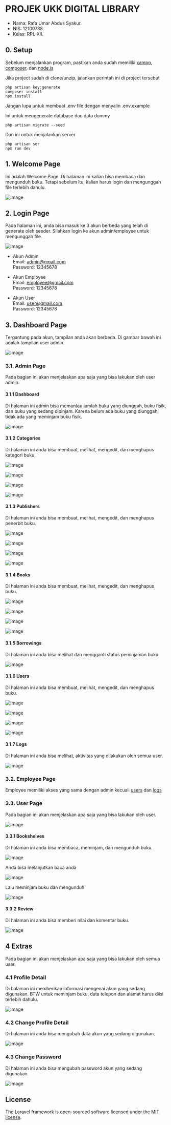 # PROJEK UKK DIGITAL LIBRARY

- Nama: Rafa Umar Abdus Syakur.
- NIS: 12100738.
- Kelas: RPL-XII.

## 0. Setup
Sebelum menjalankan program, pastikan anda sudah memiliki [xampp](https://www.apachefriends.org/download.html), [composer](https://getcomposer.org), dan [node.js](https://nodejs.org/en)

Jika project sudah di clone/unzip, jalankan perintah ini di project tersebut

    php artisan key:generate
    composer install
    npm install

Jangan lupa untuk membuat .env file dengan menyalin .env.example

Ini untuk mengenerate database dan data dummy

    php artisan migrate --seed

Dan ini untuk menjalankan server

    php artisan ser
    npm run dev

## 1. Welcome Page
Ini adalah Welcome Page. Di halaman ini kalian bisa membaca dan mengunduh buku. Tetapi sebelum itu, kalian harus login dan mengunggah file terlebih dahulu.

![image](https://github.com/Eclipse-02/Project-UKK-2/assets/102575866/d3de9f42-873a-42f5-a8b4-2d598737ce8e)

## 2. Login Page
Pada halaman ini, anda bisa masuk ke 3 akun berbeda yang telah di generate oleh seeder. Silahkan login ke akun admin/employee untuk mengunggah file.

![image](https://github.com/Eclipse-02/Project-UKK-2/assets/102575866/be890f0a-1bd7-45fe-b8c6-20bac929e043)

- Akun Admin </br>
Email: admin@gmail.com </br>
Password: 12345678 </br>
  
- Akun Employee </br>
Email: employee@gmail.com </br>
Password: 12345678 </br>
  
- Akun User </br>
Email: user@gmail.com </br>
Password: 12345678 </br>

## 3. Dashboard Page
Tergantung pada akun, tampilan anda akan berbeda. Di gambar bawah ini adalah tampilan user admin.

![image](https://github.com/Eclipse-02/Project-UKK-2/assets/102575866/abe4e41d-0ee0-4476-9581-d189e4a831b9)

### 3.1. Admin Page
Pada bagian ini akan menjelaskan apa saja yang bisa lakukan oleh user admin.

#### 3.1.1 Dashboard
Di halaman ini admin bisa memantau jumlah buku yang diunggah, buku fisik, dan buku yang sedang dipinjam. Karena belum ada buku yang diunggah, tidak ada yang meminjam buku fisik.

![image](https://github.com/Eclipse-02/Project-UKK-2/assets/102575866/abe4e41d-0ee0-4476-9581-d189e4a831b9)

#### 3.1.2 Categories
Di halaman ini anda bisa membuat, melihat, mengedit, dan menghapus kategori buku.

![image](https://github.com/Eclipse-02/Project-UKK-2/assets/102575866/ac88d03b-7eff-4c91-adca-85d1dfa5031e)

![image](https://github.com/Eclipse-02/Project-UKK-2/assets/102575866/0a7276ca-0e2b-4cbb-ab06-84d6239300b9)

![image](https://github.com/Eclipse-02/Project-UKK-2/assets/102575866/1c75cb13-92aa-4dca-95d0-dba7b0917c91)

![image](https://github.com/Eclipse-02/Project-UKK-2/assets/102575866/339f400e-b710-4314-a94d-229eaed39b0b)

#### 3.1.3 Publishers
Di halaman ini anda bisa membuat, melihat, mengedit, dan menghapus penerbit buku.

![image](https://github.com/Eclipse-02/Project-UKK-2/assets/102575866/1192f3a3-4015-4f19-a17a-fb6f8176a8a7)

![image](https://github.com/Eclipse-02/Project-UKK-2/assets/102575866/84586219-f72e-46b5-8e82-8e55df6ce27d)

![image](https://github.com/Eclipse-02/Project-UKK-2/assets/102575866/491c5b96-bd14-4485-a9f1-1a364e079439)

![image](https://github.com/Eclipse-02/Project-UKK-2/assets/102575866/a82bb427-e6d0-4d9e-b08b-92bd0edbf3a6)

#### 3.1.4 Books
Di halaman ini anda bisa membuat, melihat, mengedit, dan menghapus buku.

![image](https://github.com/Eclipse-02/Project-UKK-2/assets/102575866/e48397df-2317-4a04-a5cd-2b9c39366f90)

![image](https://github.com/Eclipse-02/Project-UKK-2/assets/102575866/16ea9e2d-a766-4e88-9b2b-d5ee55a21740)

![image](https://github.com/Eclipse-02/Project-UKK-2/assets/102575866/6f05f149-33bc-4252-97d9-586453a4c01a)

![image](https://github.com/Eclipse-02/Project-UKK-2/assets/102575866/b8fc5482-869b-4b09-becb-ad46625e12c8)

#### 3.1.5 Borrowings
Di halaman ini anda bisa melihat dan mengganti status peminjaman buku.

![image](https://github.com/Eclipse-02/Project-UKK-2/assets/102575866/6b9c3812-d598-41f4-b914-531886d7ca01)

#### 3.1.6 Users
Di halaman ini anda bisa membuat, melihat, mengedit, dan menghapus buku.

![image](https://github.com/Eclipse-02/Project-UKK-2/assets/102575866/766f90ac-d511-4ea7-8632-b8151fdeae72)

![image](https://github.com/Eclipse-02/Project-UKK-2/assets/102575866/96712f45-4628-4dcb-b7a2-43f2db346b32)

![image](https://github.com/Eclipse-02/Project-UKK-2/assets/102575866/65461360-bcea-4ff8-9890-484d5695a472)

![image](https://github.com/Eclipse-02/Project-UKK-2/assets/102575866/60924a6b-25a9-43f6-924d-41e93b8a51c2)

#### 3.1.7 Logs
Di halaman ini anda bisa melihat, aktivitas yang dilakukan oleh semua user.

![image](https://github.com/Eclipse-02/Project-UKK-2/assets/102575866/01477360-fcb2-41c7-a451-7840828c93cf)

### 3.2. Employee Page
Employee memiliki akses yang sama dengan admin kecuali [users](#316-users) dan [logs](#317-logs)

### 3.3. User Page
Pada bagian ini akan menjelaskan apa saja yang bisa lakukan oleh user.

![image](https://github.com/Eclipse-02/Project-UKK-2/assets/102575866/5eb078b0-27a2-41bc-a6ee-e955cd770bbf)

#### 3.3.1 Bookshelves
Di halaman ini anda bisa membaca, meminjam, dan mengunduh buku.

![image](https://github.com/Eclipse-02/Project-UKK-2/assets/102575866/7d0ca410-d741-468a-8aad-eeac8a7b940e)

Anda bisa melanjutkan baca anda

![image](https://github.com/Eclipse-02/Project-UKK-2/assets/102575866/eaeb33cf-5e59-4244-87a4-1756a3904a19)

Lalu meminjam buku dan mengunduh

![image](https://github.com/Eclipse-02/Project-UKK-2/assets/102575866/8e0d40a2-a7b7-44a3-96ec-5963f242da90)

#### 3.3.2 Review
Di halaman ini anda bisa memberi nilai dan komentar buku.

![image](https://github.com/Eclipse-02/Project-UKK-2/assets/102575866/4e20619b-904e-4172-b1ff-0e251f8f3294)

## 4 Extras
Pada bagian ini akan menjelaskan apa saja yang bisa lakukan oleh semua user.

### 4.1 Profile Detail
Di halaman ini memberikan informasi mengenai akun yang sedang digunakan. BTW untuk meminjam buku, data telepon dan alamat harus diisi terlebih dahulu.

![image](https://github.com/Eclipse-02/Project-UKK-2/assets/102575866/824cbe1c-a372-4150-9eb2-0aea463d7355)

### 4.2 Change Profile Detail
Di halaman ini anda bisa mengubah data akun yang sedang digunakan.

![image](https://github.com/Eclipse-02/Project-UKK-2/assets/102575866/d1008693-6870-4632-89a4-37e64c2005a4)

### 4.3 Change Password
Di halaman ini anda bisa mengubah password akun yang sedang digunakan.

![image](https://github.com/Eclipse-02/Project-UKK-2/assets/102575866/5089ddf9-f03a-43c0-8492-04c2206c452b)

## License

The Laravel framework is open-sourced software licensed under the [MIT license](https://opensource.org/licenses/MIT).

